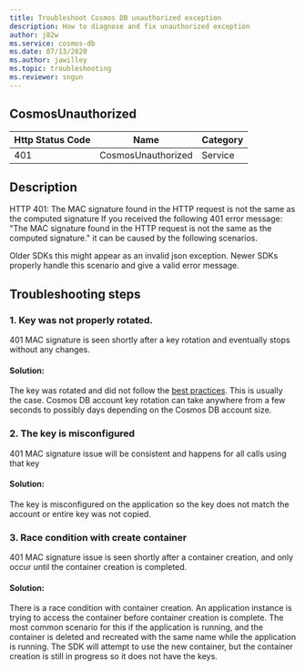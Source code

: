 ```yaml
---
title: Troubleshoot Cosmos DB unauthorized exception
description: How to diagnose and fix unauthorized exception
author: j82w
ms.service: cosmos-db
ms.date: 07/13/2020
ms.author: jawilley
ms.topic: troubleshooting
ms.reviewer: sngun
---
```


## CosmosUnauthorized

| Http Status Code | Name | Category |
|---|---|---|
|401|CosmosUnauthorized|Service|

## Description
HTTP 401: The MAC signature found in the HTTP request is not the same as the computed signature
If you received the following 401 error message: "The MAC signature found in the HTTP request is not the same as the computed signature." it can be caused by the following scenarios.

Older SDKs this might appear as an invalid json exception. Newer SDKs properly handle this scenario and give a valid error message.

## Troubleshooting steps

### 1. Key was not properly rotated.
401 MAC signature is seen shortly after a key rotation and eventually stops without any changes. 

#### Solution:
The key was rotated and did not follow the [best practices](secure-access-to-data.md#key-rotation). This is usually the case. Cosmos DB account key rotation can take anywhere from a few seconds to possibly days depending on the Cosmos DB account size.

### 2. The key is misconfigured
401 MAC signature issue will be consistent and happens for all calls using that key

#### Solution:
The key is misconfigured on the application so the key does not match the account or entire key was not copied.

### 3. Race condition with create container
401 MAC signature issue is seen shortly after a container creation, and only occur until the container creation is completed.

#### Solution:
 There is a race condition with container creation. An application instance is trying to access the container before container creation is complete. The most common scenario for this if the application is running, and the container is deleted and recreated with the same name while the application is running. The SDK will attempt to use the new container, but the container creation is still in progress so it does not have the keys.
